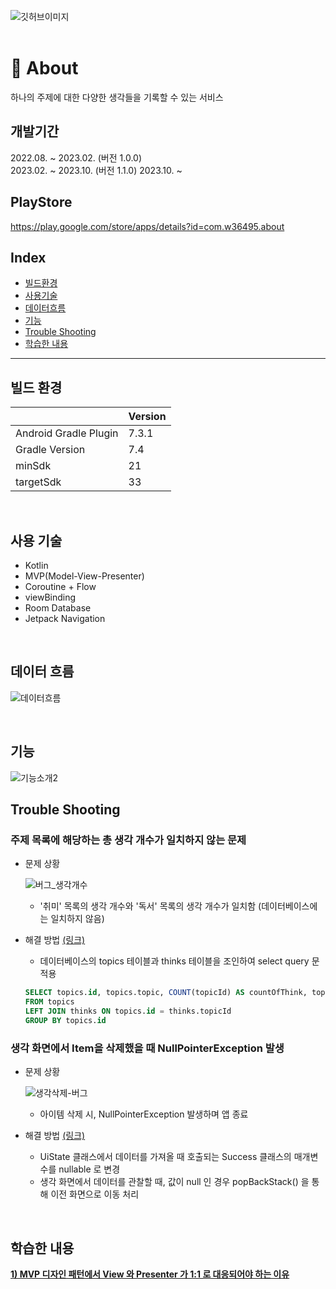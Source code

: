 ![깃허브이미지](https://github.com/w36495/about/assets/52291662/cddd78e5-8f8f-43fe-a66b-f6257726f50a)
</br>
</br>
# 🔮 About
하나의 주제에 대한 다양한 생각들을 기록할 수 있는 서비스
</br>
## 개발기간
2022.08. ~ 2023.02. (버전 1.0.0)  
2023.02. ~ 2023.10. (버전 1.1.0)
2023.10. ~
</br>
## PlayStore
https://play.google.com/store/apps/details?id=com.w36495.about
</br>
## Index

- [빌드환경](#빌드-환경)
- [사용기술](#사용-기술)
- [데이터흐름](#데이터-흐름)
- [기능](#기능)
- [Trouble Shooting](#trouble-shooting)
- [학습한 내용](#학습한-내용)

---

## 빌드 환경

||Version|
|--|--|
|Android Gradle Plugin|7.3.1|
|Gradle Version|7.4|
|minSdk|21|
|targetSdk|33|

</br>  

## 사용 기술
- Kotlin
- MVP(Model-View-Presenter)
- Coroutine + Flow 
- viewBinding
- Room Database
- Jetpack Navigation
</br>

## 데이터 흐름  

![데이터흐름](https://github.com/w36495/about/assets/52291662/4392d92c-4a0e-4b5b-b722-24bd1280e357)

</br>

## 기능

![기능소개2](https://github.com/w36495/about/assets/52291662/865cd504-f56c-4ed4-aa8d-eeff87205d96)


## Trouble Shooting

### 주제 목록에 해당하는 총 생각 개수가 일치하지 않는 문제
- 문제 상황

  ![버그_생각개수](https://github.com/w36495/about/assets/52291662/ba11c323-63cf-4e5d-8902-3010aeb8e741)

  - '취미' 목록의 생각 개수와 '독서' 목록의 생각 개수가 일치함 (데이터베이스에는 일치하지 않음) 
- 해결 방법 [(링크)](https://w36495.tistory.com/99)
  - 데이터베이스의 topics 테이블과 thinks 테이블을 조인하여 select query 문 적용
  ``` SQL
  SELECT topics.id, topics.topic, COUNT(topicId) AS countOfThink, topics.registDate, topics.updateDate
  FROM topics
  LEFT JOIN thinks ON topics.id = thinks.topicId
  GROUP BY topics.id
  ```

### 생각 화면에서 Item을 삭제했을 때 NullPointerException 발생  
- 문제 상황

  ![생각삭제-버그](https://github.com/w36495/about/assets/52291662/68372fc4-af0c-4663-9e65-87870af10a16)
  
  - 아이템 삭제 시, NullPointerException 발생하며 앱 종료

- 해결 방법 [(링크)](https://w36495.tistory.com/100)
  - UiState 클래스에서 데이터를 가져올 때 호출되는 Success 클래스의 매개변수를 nullable 로 변경
  - 생각 화면에서 데이터를 관찰할 때, 값이 null 인 경우 popBackStack() 을 통해 이전 화면으로 이동 처리
</br>

## 학습한 내용

**[1) MVP 디자인 패턴에서 View 와 Presenter 가 1:1 로 대응되어야 하는 이유](https://w36495.tistory.com/97)**
